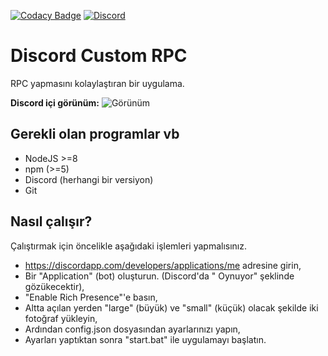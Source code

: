 [![Codacy Badge](https://api.codacy.com/project/badge/Grade/c6ac0878fcd549999a249c4b7283bc0f)](https://www.codacy.com/app/serhanpw/Discord-Custom-RPC?utm_source=github.com&amp;utm_medium=referral&amp;utm_content=Serhann/Discord-Custom-RPC&amp;utm_campaign=Badge_Grade)
[![Discord](https://discordapp.com/api/guilds/290706445781958658/embed.png)](https://discord.gg/GvfuXmE)

# Discord Custom RPC
RPC yapmasını kolaylaştıran bir uygulama.

**Discord içi görünüm:**
![Görünüm](http://serhan.pw/galeri/Discord-Custom-RPC.png)

## Gerekli olan programlar vb
  - NodeJS >=8
  - npm (>=5)
  - Discord (herhangi bir versiyon)
  - Git

## Nasıl çalışır?
  Çalıştırmak için öncelikle aşağıdaki işlemleri yapmalısınız.
  
  - https://discordapp.com/developers/applications/me adresine girin,
  - Bir "Application" (bot) oluşturun. (Discord'da "<bot ismi> Oynuyor" şeklinde gözükecektir),
  - "Enable Rich Presence"'e basın,
  - Altta açılan yerden "large" (büyük) ve "small" (küçük) olacak şekilde iki fotoğraf yükleyin,
  - Ardından config.json dosyasından ayarlarınızı yapın,
  - Ayarları yaptıktan sonra "start.bat" ile uygulamayı başlatın.
